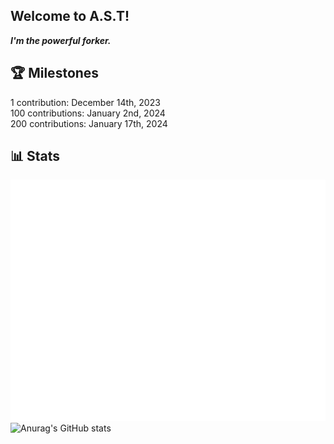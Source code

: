 ## Welcome to A.S.T!

**_I'm the powerful forker._**

## 🏆 Milestones
1 contribution: December 14th, 2023 <br/>
100 contributions: January 2nd, 2024 <br/>
200 contributions: January 17th, 2024 <br/>

## 📊 Stats
![Metrics](/github-metrics.svg)
![Anurag's GitHub stats](https://github-readme-stats.vercel.app/api?username=angelotrabuco2013\&show_icons=true\&show=reviews,discussions_started,discussions_answered,prs_merged,prs_merged_percentage)
